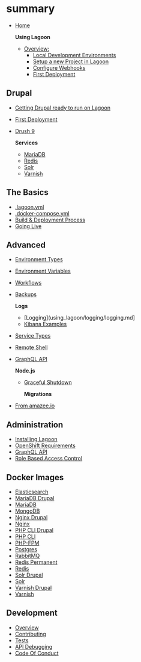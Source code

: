 # summary

* [Home]()

  **Using Lagoon**

  * [Overview:]()
    * [Local Development Environments](using_lagoon/local_development_environments.md)
    * [Setup a new Project in Lagoon](using_lagoon/setup_project.md)
    * [Configure Webhooks](using_lagoon/configure_webhooks.md)
    * [First Deployment](using_lagoon/first_deployment.md)

## Drupal

* [Getting Drupal ready to run on Lagoon](using_lagoon/drupal/lagoonize.md)
* [First Deployment](using_lagoon/drupal/first_deployment.md)
* [Drush 9](using_lagoon/drupal/drush9.md)

  **Services**

  * [MariaDB](using_lagoon/drupal/services/mariadb.md)
  * [Redis](using_lagoon/drupal/services/redis.md)
  * [Solr](using_lagoon/drupal/services/solr.md)
  * [Varnish](using_lagoon/drupal/services/varnish.md)

## The Basics

* [.lagoon.yml](using_lagoon/lagoon_yml.md)
* [.docker-compose.yml](using_lagoon/docker-compose_yml.md)
* [Build & Deployment Process](using_lagoon/build_deploy_process.md)
* [Going Live](using_lagoon/golive.md)

## Advanced

* [Environment Types](using_lagoon/environment_types.md)
* [Environment Variables](using_lagoon/environment_variables.md)
* [Workflows](using_lagoon/workflows.md)
* [Backups](using_lagoon/backups.md)

  **Logs**

  * \[Logging\]\(using\_lagoon/logging/logging.md\]
  * [Kibana Examples](using_lagoon/logging/kibana_examples.md)

* [Service Types](using_lagoon/service_types.md)
* [Remote Shell](using_lagoon/remote_shell.md)
* [GraphQL API](using_lagoon/graphql_api.md)

  **Node.js**

  * [Graceful Shutdown](using_lagoon/nodejs/graceful_shutdown.md)

    **Migrations**

* [From amazee.io](using_lagoon/migrations/amazeeio.md)

## Administration

* [Installing Lagoon](administering_lagoon/install.md)
* [OpenShift Requirements](administering_lagoon/openshift_requirements.md)
* [GraphQL API](administering_lagoon/graphql_api.md)
* [Role Based Access Control](administering_lagoon/rbac.md)

## Docker Images

* [Elasticsearch](using_lagoon/docker_images/elasticsearch.md)
* [MariaDB Drupal](using_lagoon/docker_images/mariadb-drupal.md)
* [MariaDB](using_lagoon/docker_images/mariadb.md)
* [MongoDB](using_lagoon/docker_images/mongo.md)
* [Nginx Drupal](using_lagoon/docker_images/nginx-drupal.md)
* [Nginx](using_lagoon/docker_images/nginx.md)
* [PHP CLI Drupal](using_lagoon/docker_images/php-cli-drupal.md)
* [PHP CLI](using_lagoon/docker_images/php-cli.md)
* [PHP-FPM](using_lagoon/docker_images/php-fpm.md)
* [Postgres](using_lagoon/docker_images/postgres.md)
* [RabbitMQ](using_lagoon/docker_images/rabbitmq.md)
* [Redis Permanent](using_lagoon/docker_images/redis-permanent.md)
* [Redis](using_lagoon/docker_images/redis.md)
* [Solr Drupal](using_lagoon/docker_images/solr-drupal.md)
* [Solr](using_lagoon/docker_images/solr.md)
* [Varnish Drupal](using_lagoon/docker_images/varnish-drupal.md)
* [Varnish](using_lagoon/docker_images/varnish.md)

## Development

* [Overview](developing_lagoon/index.md)
* [Contributing]()
* [Tests](developing_lagoon/tests.md)
* [API Debugging](developing_lagoon/api-debugging.md)
* [Code Of Conduct](developing_lagoon/code_of_conduct.md)

